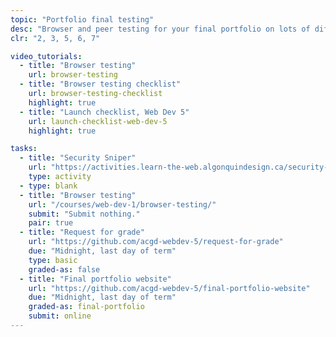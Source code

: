 ```yaml
---
topic: "Portfolio final testing"
desc: "Browser and peer testing for your final portfolio on lots of different devices and in lots of situations."
clr: "2, 3, 5, 6, 7"

video_tutorials:
  - title: "Browser testing"
    url: browser-testing
  - title: "Browser testing checklist"
    url: browser-testing-checklist
    highlight: true
  - title: "Launch checklist, Web Dev 5"
    url: launch-checklist-web-dev-5
    highlight: true

tasks:
  - title: "Security Sniper"
    url: "https://activities.learn-the-web.algonquindesign.ca/security-sniper/"
    type: activity
  - type: blank
  - title: "Browser testing"
    url: "/courses/web-dev-1/browser-testing/"
    submit: "Submit nothing."
    pair: true
  - title: "Request for grade"
    url: "https://github.com/acgd-webdev-5/request-for-grade"
    due: "Midnight, last day of term"
    type: basic
    graded-as: false
  - title: "Final portfolio website"
    url: "https://github.com/acgd-webdev-5/final-portfolio-website"
    due: "Midnight, last day of term"
    graded-as: final-portfolio
    submit: online
---
```

